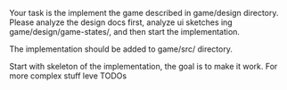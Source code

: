 Your task is the implement the game described in game/design directory. Please analyze the design docs first, analyze ui sketches ing game/design/game-states/, and then start the implementation.

The implementation should be added to game/src/ directory.

Start with skeleton of the implementation, the goal is to make it work. For more complex stuff leve TODOs